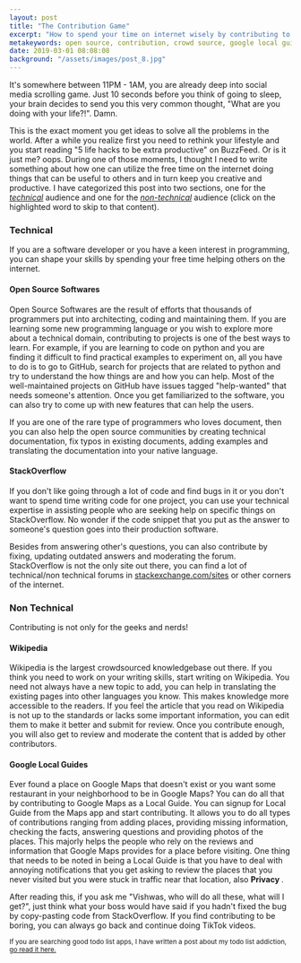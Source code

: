 ```yaml
---
layout: post
title: "The Contribution Game"
excerpt: "How to spend your time on internet wisely by contributing to open source, wikipedia etc. "
metakeywords: open source, contribution, crowd source, google local guide, wikipedia, google maps
date: 2019-03-01 08:08:08
background: "/assets/images/post_8.jpg"
---
```


It's somewhere between 11PM - 1AM, you are already deep into social media scrolling game. Just 10 seconds before you think of going to sleep, your brain decides to send you this very common thought, "What are you doing with your life?!". Damn.

This is the exact moment you get ideas to solve all the problems in the world. After a while you realize first you need to rethink your lifestyle and you start reading "5 life hacks to be extra productive" on BuzzFeed. Or is it just me? oops. During one of those moments, I thought I need to write something about how one can utilize the free time on the internet doing things that can be useful to others and in turn keep you creative and productive. I have categorized this post into two sections, one for the _[technical](#technical)_ audience and one for the _[non-technical](#nontechnical)_ audience (click on the highlighted word to skip to that content).

### <a name="technical" /> Technical

If you are a software developer or you have a keen interest in programming, you can shape your skills by spending your free time helping others on the internet.

#### Open Source Softwares

Open Source Softwares are the result of efforts that thousands of programmers put into architecting, coding and maintaining them. If you are learning some new programming language or you wish to explore more about a technical domain, contributing to projects is one of the best ways to learn. For example, if you are learning to code on python and you are finding it difficult to find practical examples to experiment on, all you have to do is to go to GitHub, search for projects that are related to python and try to understand the how things are and how you can help. Most of the well-maintained projects on GitHub have issues tagged "help-wanted" that needs someone's attention. Once you get familiarized to the software, you can also try to come up with new features that can help the users.

If you are one of the rare type of programmers who loves document, then you can also help the open source communities by creating technical documentation, fix typos in existing documents, adding examples and translating the documentation into your native language.

#### StackOverflow

If you don't like going through a lot of code and find bugs in it or you don't want to spend time writing code for one project, you can use your technical expertise in assisting people who are seeking help on specific things on StackOverflow. No wonder if the code snippet that you put as the answer to someone's question goes into their production software.

Besides from answering other's questions, you can also contribute by fixing, updating outdated answers and moderating the forum. StackOverflow is not the only site out there, you can find a lot of technical/non technical forums in <a href="https://stackexchange.com/sites" target="_blank" rel="noopener noreferrer">stackexchange.com/sites</a> or other corners of the internet.

### <a name="nontechnical" /> Non Technical

Contributing is not only for the geeks and nerds!

#### Wikipedia

Wikipedia is the largest crowdsourced knowledgebase out there. If you think you need to work on your writing skills, start writing on Wikipedia. You need not always have a new topic to add, you can help in translating the existing pages into other languages you know. This makes knowledge more accessible to the readers. If you feel the article that you read on Wikipedia is not up to the standards or lacks some important information, you can edit them to make it better and submit for review. Once you contribute enough, you will also get to review and moderate the content that is added by other contributors.

#### Google Local Guides

Ever found a place on Google Maps that doesn't exist or you want some restaurant in your neighborhood to be in Google Maps? You can do all that by contributing to Google Maps as a Local Guide. You can signup for Local Guide from the Maps app and start contributing. It allows you to do all types of contributions ranging from adding places, providing missing information, checking the facts, answering questions and providing photos of the places. This majorly helps the people who rely on the reviews and information that Google Maps provides for a place before visiting.
One thing that needs to be noted in being a Local Guide is that you have to deal with annoying notifications that you get asking to review the places that you never visited but you were stuck in traffic near that location, also <strong>Privacy <i class="fa fa-exclamation-triangle" aria-hidden="true"></i></strong>.

After reading this, if you ask me "Vishwas, who will do all these, what will I get?", just think what your boss would have said if you hadn't fixed the bug by copy-pasting code from StackOverflow. If you find contributing to be boring, you can always go back and continue doing TikTok videos.

<small> If you are searching good todo list apps, I have written a post about my todo list addiction, <a href="/blog/2018/11/05/the-todolist-addiction.html">go read it here. </a></small>

